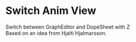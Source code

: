 # Switch Anim View

Switch between GraphEditor and DopeSheet with Z  
Based on an idea from Hjalti Hjalmarsson.

